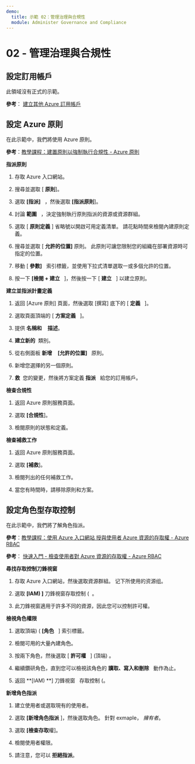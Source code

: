 ```yaml
---
demo:
  title: 示範 02：管理治理與合規性
  module: Administer Governance and Compliance
---
```


# 02 - 管理治理與合規性

## 設定訂用帳戶

此領域沒有正式的示範。  

**參考**： [建立其他 Azure 訂用帳戶](https://docs.microsoft.com/azure/cost-management-billing/manage/create-subscription)

## 設定 Azure 原則

在此示範中，我們將使用 Azure 原則。

**參考**：[教學課程：建置原則以強制執行合規性 - Azure 原則](https://docs.microsoft.com/azure/governance/policy/tutorials/create-and-manage)

**指派原則**

1.  存取 Azure 入口網站。

2.  搜尋並選取 [ **原則**]。

3.  選取 **[指派]**   ，然後選取 **[指派原則**]。

5.  討論 **範圍**   ，決定強制執行原則指派的資源或資源群組。

6.  選取 [ **原則定義** ] 省略號以開啟可用定義清單。 請花點時間來檢閱內建原則定義。

7.  搜尋並選取 [ **允許的位置]** 原則。 此原則可讓您限制您的組織在部署資源時可指定的位置。

8.  移動 [ **參數]**   索引標籤，並使用下拉式清單選取一或多個允許的位置。

9.  按一下 **[檢閱 + 建立**   ]，然後按一下 [ **建立**   ] 以建立原則。

**建立並指派計畫定義**

1.  返回 [Azure 原則] 頁面，然後選取 [撰寫] 底下的 [ **定義**   ]。

2.  選取頁面頂端的 [ **方案定義**   ]。

3.  提供 **名稱和**    **描述**。

4.  **建立新的**  類別。

5.  從右側面板 **新增**    **[允許的位置]**   原則。

6.  新增您選擇的另一個原則。

7.  **救**  您的變更，然後將方案定義 **指派**   給您的訂用帳戶。

**檢查合規性**

1.  返回 Azure 原則服務頁面。

2.  選取 **[合規性**]。

3.  檢閱原則的狀態和定義。

**檢查補救工作**

1.  返回 Azure 原則服務頁面。

2.  選取 **[補救**]。

3.  檢閱列出的任何補救工作。

4. 當您有時間時，請移除原則和方案。 

## 設定角色型存取控制

在此示範中，我們將了解角色指派。

**參考**：[教學課程：使用 Azure 入口網站 授與使用者 Azure 資源的存取權 - Azure RBAC](https://docs.microsoft.com/azure/role-based-access-control/quickstart-assign-role-user-portal)

**參考**： [快速入門 - 檢查使用者對 Azure 資源的存取權 - Azure RBAC](https://docs.microsoft.com/azure/role-based-access-control/check-access)

**尋找存取控制刀鋒視窗**

1.  存取 Azure 入口網站，然後選取資源群組。  记下所使用的资源组。

2.  選取 **[IAM) ]** 刀鋒視窗存取控制 (  。

3.  此刀鋒視窗適用于許多不同的資源，因此您可以控制許可權。

**檢視角色權限**

1.  選取頂端)  ( **[角色**   ] 索引標籤。

1.  檢閱可用的大量內建角色。

1.  按兩下角色，然後選取 [ **許可權**   ] (頂端) 。

1.  繼續鑽研角色，直到您可以檢視該角色的 **讀取、寫入和刪除**   動作為止。

1.  返回 **[IAM) **] 刀鋒視窗   存取控制 (。

**新增角色指派**

1.  建立使用者或選取現有的使用者。

1.  選取 **[新增角色指派** ]，然後選取角色。 針對 exmaple， *擁有者*。

1.  選取 **[檢查存取**權]。

1.  檢閱使用者權限。

1.  請注意，您可以 **拒絕指派**。
